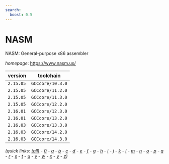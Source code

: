 ```yaml
---
search:
  boost: 0.5
---
```

# NASM

NASM: General-purpose x86 assembler

*homepage*: <https://www.nasm.us/>

version | toolchain
--------|----------
``2.15.05`` | ``GCCcore/10.3.0``
``2.15.05`` | ``GCCcore/11.2.0``
``2.15.05`` | ``GCCcore/11.3.0``
``2.15.05`` | ``GCCcore/12.2.0``
``2.16.01`` | ``GCCcore/12.3.0``
``2.16.01`` | ``GCCcore/13.2.0``
``2.16.03`` | ``GCCcore/13.3.0``
``2.16.03`` | ``GCCcore/14.2.0``
``2.16.03`` | ``GCCcore/14.3.0``


*(quick links: [(all)](../index.md) - [0](../0/index.md) - [a](../a/index.md) - [b](../b/index.md) - [c](../c/index.md) - [d](../d/index.md) - [e](../e/index.md) - [f](../f/index.md) - [g](../g/index.md) - [h](../h/index.md) - [i](../i/index.md) - [j](../j/index.md) - [k](../k/index.md) - [l](../l/index.md) - [m](../m/index.md) - [n](../n/index.md) - [o](../o/index.md) - [p](../p/index.md) - [q](../q/index.md) - [r](../r/index.md) - [s](../s/index.md) - [t](../t/index.md) - [u](../u/index.md) - [v](../v/index.md) - [w](../w/index.md) - [x](../x/index.md) - [y](../y/index.md) - [z](../z/index.md))*

